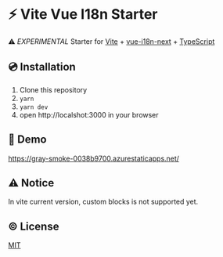 # :zap: Vite Vue I18n Starter

:warning: *EXPERIMENTAL* Starter for [Vite](https://github.com/vuejs/vite) + [vue-i18n-next](https://github.com/intlify/vue-i18n-next) + [TypeScript](https://www.typescriptlang.org/)

## :cd: Installation

1. Clone this repository
2. `yarn`
3. `yarn dev`
4.  open http://localshot:3000 in your browser

## :lollipop: Demo
https://gray-smoke-0038b9700.azurestaticapps.net/

## :warning: Notice
In vite current version, custom blocks is not supported yet.

## :copyright: License

[MIT](http://opensource.org/licenses/MIT)
